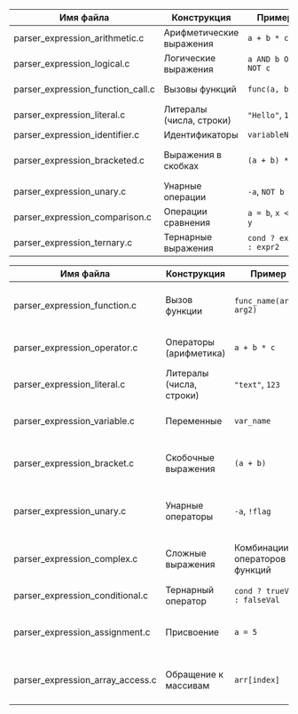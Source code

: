 | Имя файла                            | Конструкция              | Пример                 | Поддерживается | Комментарий                 |
| ------------------------------------ | ------------------------ | ---------------------- | -------------- | --------------------------- |
| parser\_expression\_arithmetic.c     | Арифметические выражения | `a + b * c`            | ✅ Готово       | Полная поддержка            |
| parser\_expression\_logical.c        | Логические выражения     | `a AND b OR NOT c`     | 🔲 Частично    | Требуется доработка         |
| parser\_expression\_function\_call.c | Вызовы функций           | `func(a, b)`           | ✅ Готово       | Полностью реализовано       |
| parser\_expression\_literal.c        | Литералы (числа, строки) | `"Hello"`, `123`       | ✅ Готово       |                             |
| parser\_expression\_identifier.c     | Идентификаторы           | `variableName`         | ✅ Готово       |                             |
| parser\_expression\_bracketed.c      | Выражения в скобках      | `(a + b) * c`          | ❌ Не готово    | Требуется полная реализация |
| parser\_expression\_unary.c          | Унарные операции         | `-a`, `NOT b`          | 🔲 Частично    | Нужно доработать            |
| parser\_expression\_comparison.c     | Операции сравнения       | `a = b`, `x <> y`      | ✅ Готово       |                             |
| parser\_expression\_ternary.c        | Тернарные выражения      | `cond ? expr1 : expr2` | ❌ Не готово    | Реализация отсутствует      |

| Имя файла                           | Конструкция              | Пример                          | Поддерживается | Комментарий                                     |
| ----------------------------------- | ------------------------ | ------------------------------- | -------------- | ----------------------------------------------- |
| parser_expression_function.c      | Вызов функции            | `func_name(arg1, arg2)`         | ✅              | Полная реализация, парсит функцию с аргументами |
| parser\_expression\_operator.c      | Операторы (арифметика)   | `a + b * c`                     | ✅              | Полноценный разбор операций                     |
| parser\_expression\_literal.c       | Литералы (числа, строки) | `"text"`, `123`                 | ✅              | Обработка всех типов литералов                  |
| parser\_expression\_variable.c      | Переменные               | `var_name`                      | ✅              | Поддерживается идентификация переменных         |
| parser\_expression\_bracket.c       | Скобочные выражения      | `(a + b)`                       | ✅              | Корректно парсит выражения в скобках            |
| parser\_expression\_unary.c         | Унарные операторы        | `-a`, `!flag`                   | ✅              | Полная поддержка унарных операторов             |
| parser\_expression\_complex.c       | Сложные выражения        | Комбинации операторов и функций | 🔲             | Частичная реализация, требует доработки         |
| parser\_expression\_conditional.c   | Тернарный оператор       | `cond ? trueVal : falseVal`     | ❌              | Пока не реализовано                             |
| parser\_expression\_assignment.c    | Присвоение               | `a = 5`                         | ✅              | Реализовано, корректно парсит присвоения        |
| parser\_expression\_array\_access.c | Обращение к массивам     | `arr[index]`                    | 🔲             | Частичная поддержка, нужна доработка            |
